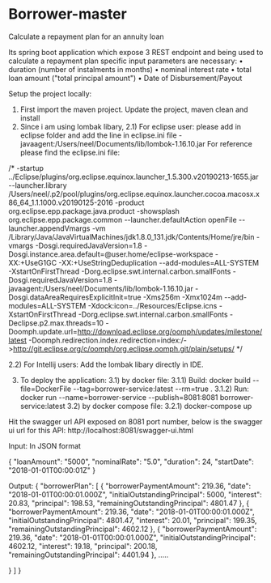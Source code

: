 # Borrower-master
Calculate a repayment plan for an annuity loan

Its spring boot application which expose 3 REST endpoint and being used to calculate a repayment plan specific input parameters are necessary:
• duration (number of instalments in months)
• nominal interest rate
• total loan amount ("total principal amount")
• Date of Disbursement/Payout

Setup the project locally:
1) First import the maven project.
   Update the project, maven clean and install 
2) Since i am using lombak libary, 
   2.1) For eclipse user: please add in eclipse folder and add the line in eclipse.ini file 
   -javaagent:/Users/neel/Documents/lib/lombok-1.16.10.jar 
   For reference please find the eclipse.ini file:
   
/* -startup ../Eclipse/plugins/org.eclipse.equinox.launcher_1.5.300.v20190213-1655.jar 
--launcher.library /Users/neel/.p2/pool/plugins/org.eclipse.equinox.launcher.cocoa.macosx.x86_64_1.1.1000.v20190125-2016 
-product org.eclipse.epp.package.java.product 
-showsplash org.eclipse.epp.package.common 
--launcher.defaultAction openFile 
--launcher.appendVmargs 
-vm /Library/Java/JavaVirtualMachines/jdk1.8.0_131.jdk/Contents/Home/jre/bin 
-vmargs 
-Dosgi.requiredJavaVersion=1.8 
-Dosgi.instance.area.default=@user.home/eclipse-workspace 
-XX:+UseG1GC -XX:+UseStringDeduplication 
--add-modules=ALL-SYSTEM 
-XstartOnFirstThread 
-Dorg.eclipse.swt.internal.carbon.smallFonts 
-Dosgi.requiredJavaVersion=1.8 
-javaagent:/Users/neel/Documents/lib/lombok-1.16.10.jar 
-Dosgi.dataAreaRequiresExplicitInit=true -Xms256m -Xmx1024m 
--add-modules=ALL-SYSTEM -Xdock:icon=../Resources/Eclipse.icns 
-XstartOnFirstThread -Dorg.eclipse.swt.internal.carbon.smallFonts 
-Declipse.p2.max.threads=10 
-Doomph.update.url=http://download.eclipse.org/oomph/updates/milestone/latest 
-Doomph.redirection.index.redirection=index:/->http://git.eclipse.org/c/oomph/org.eclipse.oomph.git/plain/setups/
*/

  2.2) For Intellij users: Add the lombak libary directly in IDE.

3) To deploy the application: 
   3.1) by docker file: 
       3.1.1) Build: docker build --file=DockerFile --tag=borrower-service:latest --rm=true . 
       3.1.2) Run: docker run --name=borrower-service --publish=8081:8081 borrower-service:latest 
   3.2) by docker compose file: 
       3.2.1) docker-compose up

Hit the swagger url API exposed on 8081 port number, below is the swagger ui url for this API: http://localhost:8081/swagger-ui.html

Input: In JSON format

{
"loanAmount": "5000",
"nominalRate": "5.0",
"duration": 24,
"startDate": "2018-01-01T00:00:01Z"
}


Output:
{
  "borrowerPlan": [
    {
      "borrowerPaymentAmount": 219.36,
      "date": "2018-01-01T00:00:01.000Z",
      "initialOutstandingPrincipal": 5000,
      "interest": 20.83,
      "principal": 198.53,
      "remainingOutstandingPrincipal": 4801.47
    },
    {
      "borrowerPaymentAmount": 219.36,
      "date": "2018-01-01T00:00:01.000Z",
      "initialOutstandingPrincipal": 4801.47,
      "interest": 20.01,
      "principal": 199.35,
      "remainingOutstandingPrincipal": 4602.12
    },
    {
      "borrowerPaymentAmount": 219.36,
      "date": "2018-01-01T00:00:01.000Z",
      "initialOutstandingPrincipal": 4602.12,
      "interest": 19.18,
      "principal": 200.18,
      "remainingOutstandingPrincipal": 4401.94
    },
.....

  }
 ]
}
